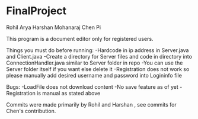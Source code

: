 # FinalProject

Rohil Arya
Harshan Mohanaraj
Chen Pi

This program is a document editor only for registered users. 

Things you must do before running:
-Hardcode in ip address in Server.java and Client.java
-Create a directory for Server files and code in directory into ConnectionHandler.java similar to Server folder in repo
-You can use the Server folder itself if you want else delete it
-Registration does not work so please manually add desired username and password into Logininfo file

Bugs:
-LoadFile does not download content 
-No save feature as of yet
-Registration is manual as stated above

Commits were made primarily by Rohil and Harshan , see commits for Chen's contribution.
